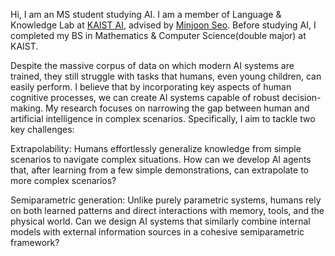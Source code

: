 Hi, I am an MS student studying AI. I am a member of Language & Knowledge Lab at [KAIST AI](https://github.com/kaistAI/), advised by [Minjoon Seo](https://seominjoon.github.io/). Before studying AI, I completed my BS in Mathematics & Computer Science(double major) at KAIST.
        
Despite the massive corpus of data on which modern AI systems are trained, they still struggle with tasks that humans, even young children, can easily perform. I believe that by incorporating key aspects of human cognitive processes, we can create AI systems capable of robust decision-making. My research focuses on narrowing the gap between human and artificial intelligence in complex scenarios. Specifically, I aim to tackle two key challenges:

Extrapolability: Humans effortlessly generalize knowledge from simple scenarios to navigate complex situations. How can we develop AI agents that, after learning from a few simple demonstrations, can extrapolate to more complex scenarios?

Semiparametric generation: Unlike purely parametric systems, humans rely on both learned patterns and direct interactions with memory, tools, and the physical world. Can we design AI systems that similarly combine internal models with external information sources in a cohesive semiparametric framework?

